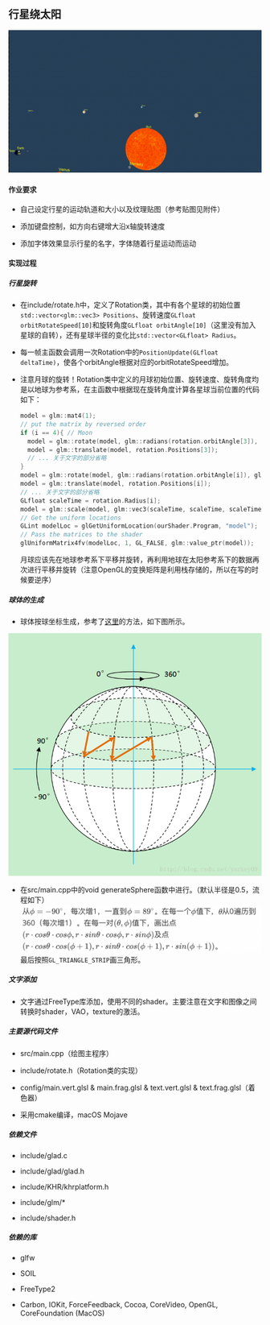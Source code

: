 ## 行星绕太阳

![](demo.gif)

#### 作业要求

* 自己设定行星的运动轨道和大小以及纹理贴图（参考贴图见附件）

* 添加键盘控制，如方向右键增大沿x轴旋转速度
* 添加字体效果显示行星的名字，字体随着行星运动而运动

#### 实现过程

##### 行星旋转

* 在include/rotate.h中，定义了Rotation类，其中有各个星球的初始位置`std::vector<glm::vec3> Positions`、旋转速度`GLfloat orbitRotateSpeed[10]`和旋转角度`GLfloat orbitAngle[10]`（这里没有加入星球的自转），还有星球半径的变化比`std::vector<GLfloat> Radius`。

* 每一帧主函数会调用一次Rotation中的`PositionUpdate(GLfloat deltaTime)`，使各个orbitAngle根据对应的orbitRotateSpeed增加。

* 注意月球的旋转！Rotation类中定义的月球初始位置、旋转速度、旋转角度均是以地球为参考系，在主函数中根据现在旋转角度计算各星球当前位置的代码如下：

  ```C++
  model = glm::mat4(1);
  // put the matrix by reversed order
  if (i == 4){ // Moon
    model = glm::rotate(model, glm::radians(rotation.orbitAngle[3]), glm::vec3(0.0f, 1.0f, 0.0f));
    model = glm::translate(model, rotation.Positions[3]);
    // ... 关于文字的部分省略
  }
  model = glm::rotate(model, glm::radians(rotation.orbitAngle[i]), glm::vec3(0.0f, 1.0f, 0.0f));
  model = glm::translate(model, rotation.Positions[i]);
  // ... 关于文字的部分省略
  GLfloat scaleTime = rotation.Radius[i];
  model = glm::scale(model, glm::vec3(scaleTime, scaleTime, scaleTime));
  // Get the uniform locations
  GLint modelLoc = glGetUniformLocation(ourShader.Program, "model");
  // Pass the matrices to the shader
  glUniformMatrix4fv(modelLoc, 1, GL_FALSE, glm::value_ptr(model));
  ```

  月球应该先在地球参考系下平移并旋转，再利用地球在太阳参考系下的数据再次进行平移并旋转（注意OpenGL的变换矩阵是利用栈存储的，所以在写的时候要逆序）

##### 球体的生成

* 球体按球坐标生成，参考了[这里](https://blog.csdn.net/xufan123123/article/details/72667882)的方法，如下图所示。

![](draw_sphere.png)

* 在src/main.cpp中的void generateSphere函数中进行。（默认半径是0.5，流程如下）![](sphere_generate.png)最后按照`GL_TRIANGLE_STRIP`画三角形。

##### 文字添加

* 文字通过FreeType库添加，使用不同的shader。主要注意在文字和图像之间转换时shader，VAO，texture的激活。

##### 主要源代码文件

- src/main.cpp（绘图主程序）

- include/rotate.h（Rotation类的实现）

- config/main.vert.glsl & main.frag.glsl & text.vert.glsl & text.frag.glsl（着色器）

- 采用cmake编译，macOS Mojave

##### 依赖文件

* include/glad.c

* include/glad/glad.h

* include/KHR/khrplatform.h

* include/glm/*

* include/shader.h

##### 依赖的库

* glfw

* SOIL
* FreeType2

* Carbon, IOKit, ForceFeedback, Cocoa, CoreVideo, OpenGL, CoreFoundation (MacOS)